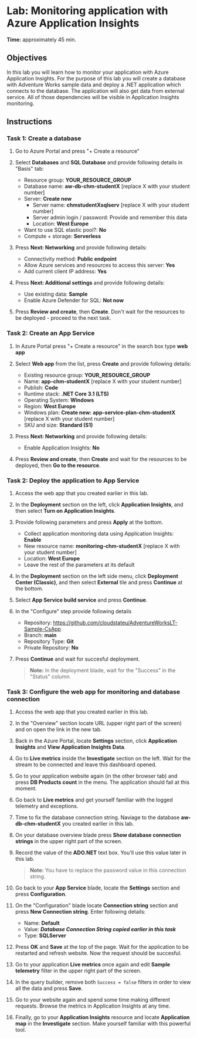 # Lab: Monitoring application with Azure Application Insights

**Time:** approximately 45 min.

## Objectives

In this lab you will learn how to monitor your application with Azure Application Insights. For the purpose of this lab  you will create a database with Adventure Works sample data and deploy a .NET application which connects to the database. The application will also get data from external service. All of those dependencies will be visible in Application Insights monitoring.


## Instructions

### Task 1: Create a database

1. Go to Azure Portal and press "+ Create a resource"
   
1. Select **Databases** and **SQL Database** and provide following details in "Basis" tab:    
    -   Resource group: **YOUR_RESOURCE_GROUP**
    -   Database name: **aw-db-chm-studentX** [replace X with your student number]
    -   Server: **Create new**
        -   Server name: **chmstudentXsqlserv** [replace X with your student number]    
        -   Server admin login / password: Provide and remember this data
        -   Location: **West Europe**
    -   Want to use SQL elastic pool?: **No**
    -   Compute + storage: **Serverless**

1. Press **Next: Networking** and provide following details:
   - Connectivity method: **Public endpoint**
   - Allow Azure services and resources to access this server: **Yes**
   - Add current client IP address: **Yes**
  
1. Press **Next: Additional settings** and provide following details:
    - Use existing data: **Sample**
    - Enable Azure Defender for SQL: **Not now**

1. Press **Review and create**, then **Create**. Don't wait for the resources to be deployed - proceed to the next task.


### Task 2: Create an App Service

1. In Azure Portal press "+ Create a resource" in the search box type **web app**

1. Select **Web app** from the list, press **Create** and provide following details:
    -   Existing resource group: **YOUR_RESOURCE_GROUP**    
    -   Name: **app-chm-studentX** [replace X with your student number]
    -   Publish: **Code**
    -	Runtime stack: **.NET Core 3.1 (LTS)**
    -	Operating System: **Windows**
    -	Region: **West Europe**
    -	Windows plan: **Create new:** **app-service-plan-chm-studentX** [replace X with your student number]    
    -	SKU and size: **Standard (S1)**

1. Press **Next: Networking** and provide following details:
    - Enable Application Insights: **No**

2. Press **Review and create**, then **Create** and wait for the resources to be deployed, then **Go to the resource**.


### Task 2: Deploy the application to App Service 

1. Access the web app that you created earlier in this lab.

1. In the **Deployment** section on the left, click **Application Insights**, and then select **Turn on Application Insights**.

1. Provide following parameters and press **Apply** at the bottom.
   - Collect application monitoring data using Application Insights: **Enable**
   - New resource name: **monitoring-chm-studentX** [replace X with your student number]
    - Location: **West Europe**
    - Leave the rest of the parameters at its default

2. In the **Deployment** section on the left side menu, click **Deployment Center (Classic)**, and then select **External** tile and press **Continue** at the bottom.

3. Select **App Service build service** and press **Continue**.

4. In the "Configure" step provide following details
   - Repository: https://github.com/cloudstateu/AdventureWorksLT-Sample-CsApp
   - Branch: **main**
   - Repository Type: **Git**
   - Private Repository: **No**

5. Press **Continue** and wait for succesful deployment.
   > **Note:** In the deployment blade, wait for the "Success" in the "Status" column.
   

### Task 3: Configure the web app for monitoring and database connection

1. Access the web app that you created earlier in this lab.

1. In the "Overview" section locate URL (upper right part of the screen) and on open the link in the new tab. 

1. Back in the Azure Portal, locate **Settings** section, click **Application Insights** and **View Application Insights Data**.

1. Go to **Live metrics** inside the **Investigate** section on the left. Wait for the stream to be connected and leave this dashboard opened.

1. Go to your application website again (in the other browser tab) and press **DB Products count** in the menu. The application should fail at this moment.

1. Go back to **Live metrics** and get yourself familiar with the logged telemetry and exceptions.

1. Time to fix the database connection string. Naviage to the database **aw-db-chm-studentX** you created earlier in this lab.
 
1. On your database overview blade press **Show database connection strings** in the upper right part of the screen.

1. Record the value of the **ADO.NET** text box. You'll use this value later in this lab.
   > **Note:** You have to replace the password value in this connection string. 
 
1. Go back to your **App Service** blade, locate the **Settings** section and press  **Configuration**. 
   
1. On the "Configuration" blade locate **Connection string** section and press **New Connection string**. Enter following details:    
    -   Name: **Default**
    -   Value: ***Database Connection String copied earlier in this task***
    -   Type: **SQLServer**

1. Press **OK** and **Save** at the top of the page. Wait for the application to be restarted and refresh website. Now the request should be succesful. 

1. Go to your application **Live metrics** once again and edit **Sample telemetry** filter in the upper right part of the screen. 

1.  In the query builder, remove both ``Success = false`` filters in order to view all the data and press **Save**.

1. Go to your website again and spend some time making different requests. Browse the metrics in Application Insights at any time. 

1. Finally, go to your **Application Insights** resource and locate **Application map** in the **Investigate** section. Make yourself familiar with this powerful tool.
